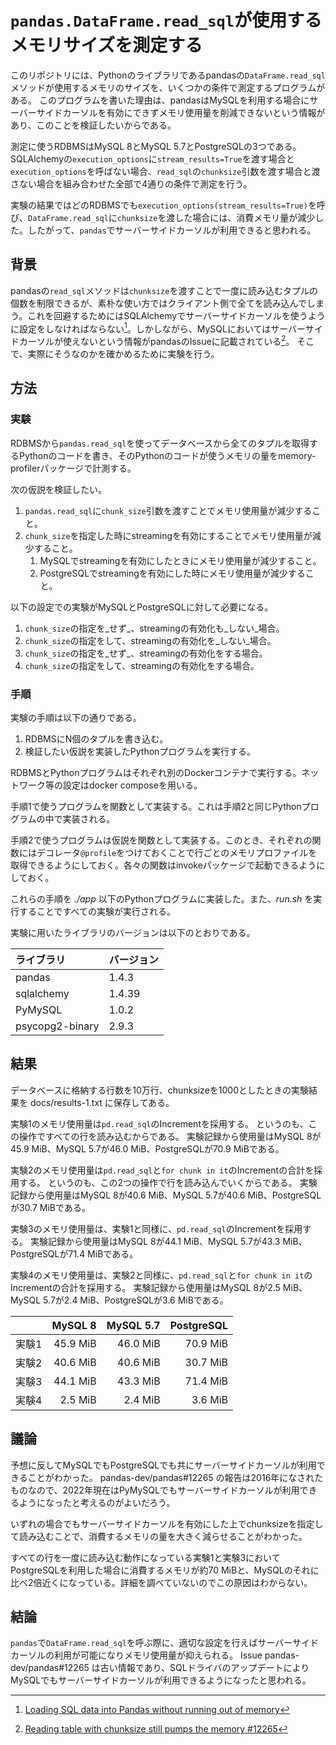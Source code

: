 # `pandas.DataFrame.read_sql`が使用するメモリサイズを測定する

このリポジトリには、Pythonのライブラリであるpandasの`DataFrame.read_sql`メソッドが使用するメモリのサイズを、いくつかの条件で測定するプログラムがある。
このプログラムを書いた理由は、pandasはMySQLを利用する場合にサーバーサイドカーソルを有効にできずメモリ使用量を削減できないという情報があり、このことを検証したいからである。

測定に使うRDBMSはMySQL 8とMySQL 5.7とPostgreSQLの3つである。
SQLAlchemyの`execution_options`に`stream_results=True`を渡す場合と`execution_options`を呼ばない場合、`read_sql`の`chunksize`引数を渡す場合と渡さない場合を組み合わせた全部で4通りの条件で測定を行う。

実験の結果ではどのRDBMSでも`execution_options(stream_results=True)`を呼び、`DataFrame.read_sql`に`chunksize`を渡した場合には、消費メモリ量が減少した。したがって、`pandas`でサーバーサイドカーソルが利用できると思われる。

## 背景

pandasの`read_sql`メソッドは`chunksize`を渡すことで一度に読み込むタプルの個数を制限できるが、素朴な使い方ではクライアント側で全てを読み込んでしまう。これを回避するためにはSQLAlchemyでサーバーサイドカーソルを使うように設定をしなければならない[^1]。しかしながら、MySQLにおいてはサーバーサイドカーソルが使えないという情報がpandasのIssueに記載されている[^2]。
そこで、実際にそうなのかを確かめるために実験を行う。

## 方法

### 実験

RDBMSから`pandas.read_sql`を使ってデータベースから全てのタプルを取得するPythonのコードを書き、そのPythonのコードが使うメモリの量をmemory-profilerパッケージで計測する。

次の仮説を検証したい。

1. `pandas.read_sql`に`chunk_size`引数を渡すことでメモリ使用量が減少すること。
2. `chunk_size`を指定した時にstreamingを有効にすることでメモリ使用量が減少すること。
    1. MySQLでstreamingを有効にしたときにメモリ使用量が減少すること。
    2. PostgreSQLでstreamingを有効にした時にメモリ使用量が減少すること。

以下の設定での実験がMySQLとPostgreSQLに対して必要になる。

1. `chunk_size`の指定を_せず_、streamingの有効化も_しない_場合。
2. `chunk_size`の指定をして、streamingの有効化を_しない_場合。
3. `chunk_size`の指定を_せず_、streamingの有効化をする場合。
4. `chunk_size`の指定をして、streamingの有効化をする場合。

### 手順

実験の手順は以下の通りである。

1. RDBMSにN個のタプルを書き込む。
2. 検証したい仮説を実装したPythonプログラムを実行する。

RDBMSとPythonプログラムはそれぞれ別のDockerコンテナで実行する。ネットワーク等の設定はdocker composeを用いる。

手順1で使うプログラムを関数として実装する。これは手順2と同じPythonプログラムの中で実装される。

手順2で使うプログラムは仮説を関数として実装する。このとき、それぞれの関数にはデコレータ`@profile`をつけておくことで行ごとのメモリプロファイルを取得できるようにしておく。各々の関数はinvokeパッケージで起動できるようにしておく。

これらの手順を *./app* 以下のPythonプログラムに実装した。また、*run.sh* を実行することですべての実験が実行される。

実験に用いたライブラリのバージョンは以下のとおりである。

| ライブラリ      | バージョン|
|:----------------|:----------|
| pandas          | 1.4.3     |
| sqlalchemy      | 1.4.39    |
| PyMySQL         | 1.0.2     |
| psycopg2-binary | 2.9.3     |

## 結果

データベースに格納する行数を10万行、chunksizeを1000としたときの実験結果を docs/results-1.txt に保存してある。

実験1のメモリ使用量は`pd.read_sql`のIncrementを採用する。
というのも、この操作ですべての行を読み込むからである。
実験記録から使用量はMySQL 8が45.9 MiB、MySQL 5.7が46.0 MiB、PostgreSQLが70.9 MiBである。

実験2のメモリ使用量は`pd.read_sql`と`for chunk in it`のIncrementの合計を採用する。
というのも、この2つの操作で行を読み込んでいくからである。
実験記録から使用量はMySQL 8が40.6 MiB、MySQL 5.7が40.6 MiB、PostgreSQLが30.7 MiBである。

実験3のメモリ使用量は、実験1と同様に、`pd.read_sql`のIncrementを採用する。
実験記録から使用量はMySQL 8が44.1 MiB、MySQL 5.7が43.3 MiB、PostgreSQLが71.4 MiBである。

実験4のメモリ使用量は、実験2と同様に、`pd.read_sql`と`for chunk in it`のIncrementの合計を採用する。
実験記録から使用量はMySQL 8が2.5 MiB、MySQL 5.7が2.4 MiB、PostgreSQLが3.6 MiBである。

|        | MySQL 8  | MySQL 5.7 | PostgreSQL |
|:------:|---------:|----------:|-----------:|
| 実験1  | 45.9 MiB |  46.0 MiB |   70.9 MiB |
| 実験2  | 40.6 MiB |  40.6 MiB |   30.7 MiB |
| 実験3  | 44.1 MiB |  43.3 MiB |   71.4 MiB |
| 実験4  |  2.5 MiB |   2.4 MiB |    3.6 MiB |

## 議論

予想に反してMySQLでもPostgreSQLでも共にサーバーサイドカーソルが利用できることがわかった。
pandas-dev/pandas#12265 の報告は2016年になされたものなので、2022年現在はPyMySQLでもサーバーサイドカーソルが利用できるようになったと考えるのがよいだろう。

いずれの場合でもサーバーサイドカーソルを有効にした上でchunksizeを指定して読み込むことで、消費するメモリの量を大きく減らせることがわかった。

すべての行を一度に読み込む動作になっている実験1と実験3においてPostgreSQLを利用した場合に消費するメモリが約70 MiBと、MySQLのそれに比べ2倍近くになっている。詳細を調べていないのでこの原因はわからない。

## 結論

`pandas`で`DataFrame.read_sql`を呼ぶ際に、適切な設定を行えばサーバーサイドカーソルの利用が可能になりメモリ使用量が抑えられる。
Issue pandas-dev/pandas#12265 は古い情報であり、SQLドライバのアップデートによりMySQLでもサーバーサイドカーソルが利用できるようになったと思われる。

[^1]: [Loading SQL data into Pandas without running out of memory](https://pythonspeed.com/articles/pandas-sql-chunking/)

[^2]: [Reading table with chunksize still pumps the memory #12265](https://github.com/pandas-dev/pandas/issues/12265)

